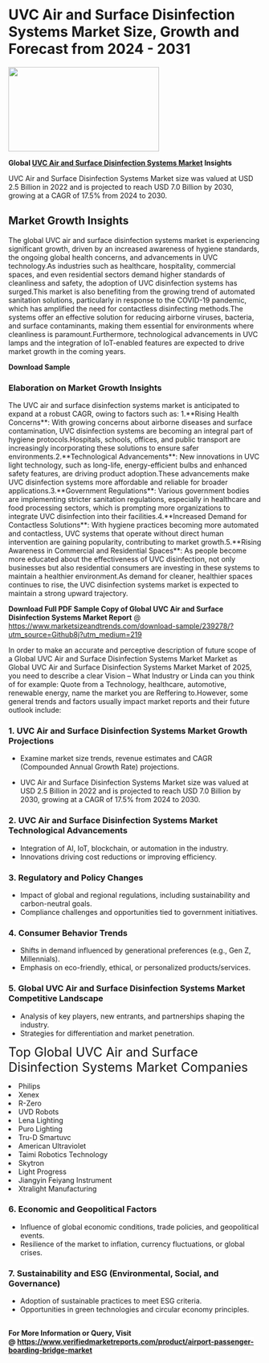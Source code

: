 <H1>UVC Air and Surface Disinfection Systems Market Size, Growth and Forecast from 2024 - 2031</H1><img class="aligncenter size-medium wp-image-584254" src="https://thirdeyenews.in/wp-content/uploads/2024/09/Global-Market-Research-300x168.jpeg" alt="" width="300" height="168" /><p><strong>Global&nbsp;<a href="https://www.marketsizeandtrends.com/download-sample/239278/?utm_source=Github8j?utm_medium=219">UVC Air and Surface Disinfection Systems Market</a> Insights</strong></p><p>UVC Air and Surface Disinfection Systems Market size was valued at USD 2.5 Billion in 2022 and is projected to reach USD 7.0 Billion by 2030, growing at a CAGR of 17.5% from 2024 to 2030.</p><p><h2>Market Growth Insights</h2> The global UVC air and surface disinfection systems market is experiencing significant growth, driven by an increased awareness of hygiene standards, the ongoing global health concerns, and advancements in UVC technology.As industries such as healthcare, hospitality, commercial spaces, and even residential sectors demand higher standards of cleanliness and safety, the adoption of UVC disinfection systems has surged.This market is also benefiting from the growing trend of automated sanitation solutions, particularly in response to the COVID-19 pandemic, which has amplified the need for contactless disinfecting methods.The systems offer an effective solution for reducing airborne viruses, bacteria, and surface contaminants, making them essential for environments where cleanliness is paramount.Furthermore, technological advancements in UVC lamps and the integration of IoT-enabled features are expected to drive market growth in the coming years.<p><strong>Download Sample</strong></p> <h3>Elaboration on Market Growth Insights</h3> The UVC air and surface disinfection systems market is anticipated to expand at a robust CAGR, owing to factors such as: 1.**Rising Health Concerns**: With growing concerns about airborne diseases and surface contamination, UVC disinfection systems are becoming an integral part of hygiene protocols.Hospitals, schools, offices, and public transport are increasingly incorporating these solutions to ensure safer environments.2.**Technological Advancements**: New innovations in UVC light technology, such as long-life, energy-efficient bulbs and enhanced safety features, are driving product adoption.These advancements make UVC disinfection systems more affordable and reliable for broader applications.3.**Government Regulations**: Various government bodies are implementing stricter sanitation regulations, especially in healthcare and food processing sectors, which is prompting more organizations to integrate UVC disinfection into their facilities.4.**Increased Demand for Contactless Solutions**: With hygiene practices becoming more automated and contactless, UVC systems that operate without direct human intervention are gaining popularity, contributing to market growth.5.**Rising Awareness in Commercial and Residential Spaces**: As people become more educated about the effectiveness of UVC disinfection, not only businesses but also residential consumers are investing in these systems to maintain a healthier environment.As demand for cleaner, healthier spaces continues to rise, the UVC disinfection systems market is expected to maintain a strong upward trajectory.<p><span class=""><strong>Download Full PDF Sample Copy of Global UVC Air and Surface Disinfection Systems Market Report</strong> @ <a href="https://www.marketsizeandtrends.com/download-sample/239278/?utm_source=Github8j?utm_medium=219" target="_blank">https://www.marketsizeandtrends.com/download-sample/239278/?utm_source=Github8j?utm_medium=219</a></span></p><p>In order to make an accurate and perceptive description of future scope of a Global&nbsp;UVC Air and Surface Disinfection Systems Market Market as Global&nbsp;UVC Air and Surface Disinfection Systems Market Market of 2025, you need to describe a clear Vision &ndash; What Industry or Linda can you think of for example: Quote from a Technology, healthcare, automotive, renewable energy, name the market you are Reffering to.However, some general trends and factors usually impact market reports and their future outlook include:</p><h3>1.&nbsp;<strong>UVC Air and Surface Disinfection Systems Market Growth Projections</strong></h3><ul><li>Examine market size trends, revenue estimates and CAGR (Compounded Annual Growth Rate) projections.</li><li><p>UVC Air and Surface Disinfection Systems Market size was valued at USD 2.5 Billion in 2022 and is projected to reach USD 7.0 Billion by 2030, growing at a CAGR of 17.5% from 2024 to 2030.</p></li></ul><h3>2.&nbsp;<strong>UVC Air and Surface Disinfection Systems Market Technological Advancements</strong></h3><ul><li>Integration of AI, IoT, blockchain, or automation in the industry.</li><li>Innovations driving cost reductions or improving efficiency.</li></ul><h3>3.&nbsp;<strong>Regulatory and Policy Changes</strong></h3><ul><li>Impact of global and regional regulations, including sustainability and carbon-neutral goals.</li><li>Compliance challenges and opportunities tied to government initiatives.</li></ul><h3>4.&nbsp;<strong>Consumer Behavior Trends</strong></h3><ul><li>Shifts in demand influenced by generational preferences (e.g., Gen Z, Millennials).</li><li>Emphasis on eco-friendly, ethical, or personalized products/services.</li></ul><h3>5.&nbsp;<strong>Global UVC Air and Surface Disinfection Systems Market Competitive Landscape</strong></h3><ul><li>Analysis of key players, new entrants, and partnerships shaping the industry.</li><li>Strategies for differentiation and market penetration.</li></ul><p data-pm-slice="1 1 []"><span style="color: inherit; font-family: inherit; font-size: 25px;">Top Global UVC Air and Surface Disinfection Systems Market Companies</span></p><div class="" data-test-id=""><p><li>Philips</li><li> Xenex</li><li> R-Zero</li><li> UVD Robots</li><li> Lena Lighting</li><li> Puro Lighting</li><li> Tru-D Smartuvc</li><li> American Ultraviolet</li><li> Taimi Robotics Technology</li><li> Skytron</li><li> Light Progress</li><li> Jiangyin Feiyang Instrument</li><li> Xtralight Manufacturing</li></p></div><h3>6.&nbsp;<strong>Economic and Geopolitical Factors</strong></h3><ul><li>Influence of global economic conditions, trade policies, and geopolitical events.</li><li>Resilience of the market to inflation, currency fluctuations, or global crises.</li></ul><h3>7.&nbsp;<strong>Sustainability and ESG (Environmental, Social, and Governance)</strong></h3><ul><li>Adoption of sustainable practices to meet ESG criteria.</li><li>Opportunities in green technologies and circular economy principles.</li></ul><h2><strong style="font-size: 14px;">For More Information or Query, Visit @&nbsp;</strong><a style="background-color: #ffffff; font-size: 14px;" href="https://www.marketsizeandtrends.com/report/uvc-air-and-surface-disinfection-systems-market/" target="_blank">https://www.verifiedmarketreports.com/product/airport-passenger-boarding-bridge-market</a></h2>